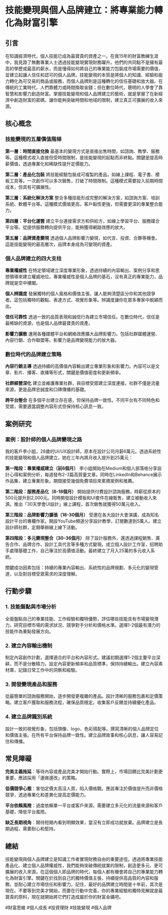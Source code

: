 # 技能變現與個人品牌建立：將專業能力轉化為財富引擎

## 引言

在知識經濟時代，個人技能已成為最寶貴的資產之一。在我15年的財富教練生涯中，我見證了無數專業人士透過技能變現實現財務躍升。他們的共同點不是擁有最高的學歷或最高的薪水，而是懂得如何將自己的專業能力包裝成市場需要的價值，並建立起讓人信任和認可的個人品牌。技能變現的本質是將個人的知識、經驗和能力轉化為可交易的商品或服務，而個人品牌則是這種轉化的信任基礎和放大器。在傳統的工業時代，人們靠體力或時間換取金錢；但在數位時代，聰明的人學會了靠智慧和影響力創造財富。掌握技能變現和個人品牌建立的藝術，就是掌握了在新經濟中創造財富的密碼，讓你能夠突破時間和地域的限制，建立真正可擴展的收入來源。

## 核心概念

### 技能變現的五層價值階梯

**第一層：時間直接兌換**
最基本的變現方式是直接出售時間，如諮詢、教學、服務等。這種模式收入直接但受時間限制，是技能變現的起點而非終點。關鍵是提高時薪價值，透過專業化和稀缺性提升定價能力。

**第二層：產品化包裝**
將技能經驗包裝成可複製的產品，如線上課程、電子書、模板工具等。一次創作可以多次銷售，打破了時間限制。這種模式需要投入前期時間成本，但具有可擴展性。

**第三層：系統化解決方案**
整合多種技能形成完整的解決方案，如諮詢方案、培訓系統、軟體平台等。這種模式價值更高，客戶黏性更強，但需要更深的專業整合能力。

**第四層：平台化運營**
建立平台連接需求方和供給方，如線上學習平台、服務媒合平台等。從提供服務轉向提供平台，能夠獲得網路效應的放大。

**第五層：品牌資產變現**
透過個人品牌影響力變現，如代言、投資、合夥等機會。這是技能變現的最高層次，品牌本身成為可變現的資產。

### 個人品牌建立的四大支柱

**專業權威性**
在特定領域建立深度專業形象，透過持續的內容輸出、案例分享和思想領導來建立權威地位。專業權威性是個人品牌的基石，沒有真正的專業能力，品牌就是空中樓閣。

**個人辨識度**
發展獨特的個人風格和價值主張，讓人能夠清楚區分你和其他競爭者。這包括獨特的觀點、表達方式、視覺形象等。辨識度讓你在眾多專家中脫穎而出。

**信任可靠性**
透過一致的品質表現和誠信行為建立市場信任。在數位時代，信任是最稀缺的資源，也是個人品牌最寶貴的資產。

**影響力擴散**
運用各種媒體平台和網絡效應擴大品牌影響力。包括社群媒體運營、內容行銷、合作聯盟等。影響力是品牌變現能力的放大器。

### 數位時代的品牌建立策略

**內容行銷主導**
透過持續的高價值內容輸出建立專業形象和影響力。內容可以是文章、影片、播客、直播等形式，關鍵是價值密度和更新頻率。

**社群經營深化**
建立並維護專業社群，與目標受眾建立深度連接。社群不僅是流量來源，更是品牌忠誠度和口碑傳播的基礎。

**跨平台整合**
在多個平台建立存在感，但保持品牌一致性。不同平台有不同特色和受眾，需要適當調整內容形式但保持核心訊息一致。

## 案例研究

### 案例：設計師的個人品牌變現之路

我的客戶李小姐，28歲的UI/UX設計師，原本在設計公司月薪6萬元。透過系統性的技能變現和個人品牌建立，她在三年內將月收入提升到25萬元：

**第一階段：專業權威建立（前6個月）**
李小姐開始在Medium和個人部落格分享設計心得和案例分析，每週發布2-3篇高質量文章。同時在LinkedIn和Behance展示作品集，建立專業形象。期間接受幾個免費項目來累積案例和推薦。

**第二階段：服務產品化（6-18個月）**
開始提供付費設計諮詢服務，時薪從原本的500元提升到2,000元。同時開發設計模板和UI套件在線販售，建立被動收入來源。推出「30天學會UI設計」線上課程，首次銷售就獲得50萬元收入。

**第三階段：品牌影響力擴張（18-30個月）**
受邀在各大設計大會演講，成為知名設計平台的專欄作家。開設YouTube頻道分享設計教學，訂閱數達到5萬人。建立設計師社群，定期舉辦線上線下活動。

**第四階段：多元變現整合（30-36個月）**
除了設計服務外，還透過課程銷售、廣告合作、品牌合作、設計工具代言等多種方式變現。成立個人設計工作室，招聘助手處理基礎工作，自己專注於高價值活動。最終建立了月入25萬的多元收入系統。

關鍵成功因素包括：持續的專業內容輸出、系統性的品牌規劃、多元化的變現管道，以及對目標受眾需求的深度理解。

## 行動步驟

### 1. 技能盤點與市場分析
全面盤點自己的專業技能、工作經驗和獨特優勢，評估哪些技能具有市場變現潛力。研究目標市場的需求狀況、競爭對手分析和價格水準。選擇1-2個最有潛力的技能作為重點發展方向。

### 2. 建立內容輸出機制
制定內容創作計劃，選擇適合的平台和內容形式。建議初期選擇1-2個主要平台深耕，而不是分散精力。設定內容更新頻率和品質標準，保持持續輸出。建立內容素材庫，記錄日常工作中的洞察和經驗。

### 3. 開發變現產品和服務
從最簡單的諮詢服務開始，逐步開發更複雜的產品。設計清晰的服務包裹和定價策略。建立客戶獲取和服務流程，確保品質穩定。收集客戶反饋並持續優化產品。

### 4. 建立品牌識別系統
設計一致的視覺形象，包括頭像、logo、色彩搭配等。撰寫清晰的個人品牌定位和價值主張。在所有平台保持品牌一致性。建立品牌故事和核心訊息，讓人容易記住和傳播。

## 常見障礙

**完美主義拖延**：等待內容或產品完美才開始行動。實際上，市場回饋比完美計劃更重要，應該採用「邊做邊改」的策略。

**低價競爭心態**：害怕定價太高沒人買，陷入價格戰。應該專注於價值提升而非價格競爭，透過專業化和差異化提高定價能力。

**平台依賴風險**：過度依賴單一平台或客戶來源。需要建立多元化的流量來源和客戶基礎，降低平台風險。

**缺乏長期視角**：期待短期內看到明顯效果，當沒有立即成功就放棄。品牌建立是長期過程，需要耐心和堅持。

## 總結

技能變現與個人品牌建立是知識工作者實現財務自由的重要途徑。透過將專業技能產品化、建立個人品牌權威性，我們能夠突破傳統就業的限制，創造更多元、更可擴展的收入來源。在這個個人即品牌的時代，每個人都有機會將自己的專業能力轉化為財富引擎。關鍵在於找到自己的獨特價值主張，持續提供高品質的內容和服務，並耐心建立市場信任和影響力。記住，最好的品牌建立時間是十年前，其次是現在。不要等到完美才開始，而要在行動中完善。你的專業經驗和獨特見解就是最寶貴的原料，現在就開始將它們打造成屬於你的財富金礦吧。

#財富思維 #個人成長 #投資理財 #技能變現 #個人品牌